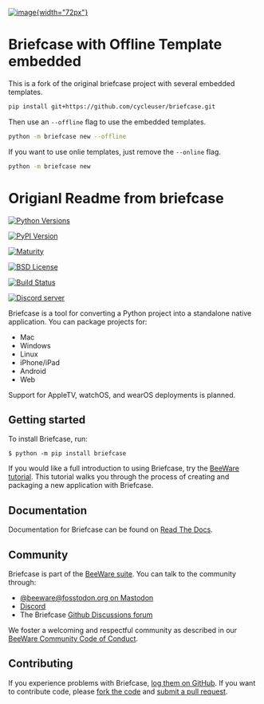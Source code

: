 [![image](https://beeware.org/project/projects/tools/briefcase/briefcase.png){width="72px"}](https://beeware.org/briefcase)

# Briefcase with Offline Template embedded 

This is a fork of the original briefcase project with several embedded templates.

```Bash
pip install git+https://github.com/cycleuser/briefcase.git
```

Then use an `--offline` flag to use the embedded templates.

```Bash
python -m briefcase new --offline
```

If you want to use onlie templates, just remove the `--online` flag.

```Bash
python -m briefcase new
```

# Origianl Readme from briefcase


[![Python Versions](https://img.shields.io/pypi/pyversions/briefcase.svg)](https://pypi.python.org/pypi/briefcase)

[![PyPI Version](https://img.shields.io/pypi/v/briefcase.svg)](https://pypi.python.org/pypi/briefcase)

[![Maturity](https://img.shields.io/pypi/status/briefcase.svg)](https://pypi.python.org/pypi/briefcase)

[![BSD License](https://img.shields.io/pypi/l/briefcase.svg)](https://github.com/beeware/briefcase/blob/main/LICENSE)

[![Build Status](https://github.com/beeware/briefcase/workflows/CI/badge.svg?branch=main)](https://github.com/beeware/briefcase/actions)

[![Discord server](https://img.shields.io/discord/836455665257021440?label=Discord%20Chat&logo=discord&style=plastic)](https://beeware.org/bee/chat/)

Briefcase is a tool for converting a Python project into a standalone
native application. You can package projects for:

-   Mac
-   Windows
-   Linux
-   iPhone/iPad
-   Android
-   Web

Support for AppleTV, watchOS, and wearOS deployments is planned.

## Getting started

To install Briefcase, run:

    $ python -m pip install briefcase

If you would like a full introduction to using Briefcase, try the
[BeeWare tutorial](https://docs.beeware.org). This tutorial walks you
through the process of creating and packaging a new application with
Briefcase.

## Documentation

Documentation for Briefcase can be found on [Read The
Docs](https://briefcase.readthedocs.io).

## Community

Briefcase is part of the [BeeWare suite](https://beeware.org). You can
talk to the community through:

-   [\@beeware@fosstodon.org on
    Mastodon](https://fosstodon.org/@beeware)
-   [Discord](https://beeware.org/bee/chat/)
-   The Briefcase [Github Discussions
    forum](https://github.com/beeware/briefcase/discussions)

We foster a welcoming and respectful community as described in our
[BeeWare Community Code of
Conduct](https://beeware.org/community/behavior/).

## Contributing

If you experience problems with Briefcase, [log them on
GitHub](https://github.com/beeware/briefcase/issues). If you want to
contribute code, please [fork the
code](https://github.com/beeware/briefcase) and [submit a pull
request](https://github.com/beeware/briefcase/pulls).


